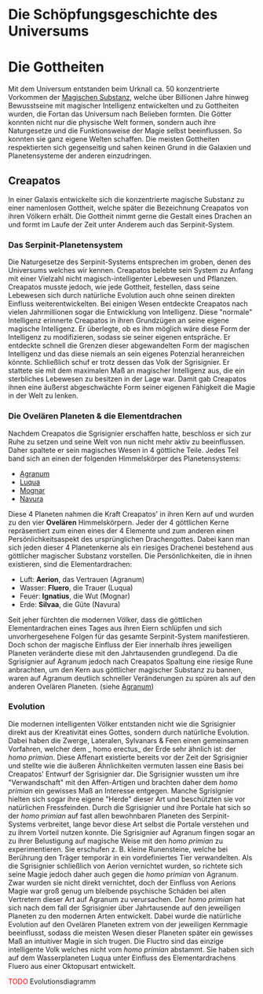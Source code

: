 # Die Schöpfungsgeschichte des Universums

# Die Gottheiten

Mit dem Universum entstanden beim Urknall ca. 50 konzentrierte Vorkommen der [Magischen Substanz](/content/magie/index.md#Allgemein), welche über Billionen Jahre hinweg Bewusstseine mit magischer Intelligenz entwickelten und zu Gottheiten wurden, die Fortan das Universum nach Belieben formten.
Die Götter konnten nicht nur die physische Welt formen, sondern auch ihre Naturgesetze und die Funktionsweise der Magie selbst beeinflussen. So konnten sie ganz eigene Welten schaffen. Die meisten Gottheiten respektierten sich gegenseitig und sahen keinen Grund in die Galaxien und Planetensysteme der anderen einzudringen.

## Creapatos
In einer Galaxis entwickelte sich die konzentrierte magische Substanz zu einer namenlosen Gottheit, welche später die Bezeichnung Creapatos von ihren Völkern erhält. Die Gottheit nimmt gerne die Gestalt eines Drachen an und formt im Laufe der Zeit unter Anderem auch das Serpinit-System.

### Das Serpinit-Planetensystem
Die Naturgesetze des Serpinit-Systems entsprechen im groben, denen des Universums welches wir kennen.
Creapatos belebte sein System zu Anfang mit einer Vielzahl nicht magisch-intelligenter Lebewesen und Pflanzen. 
Creapatos musste jedoch, wie jede Gottheit, festellen, dass seine Lebewesen sich durch natürliche Evolution auch ohne seinen direkten Einfluss weiterentwickelten. Bei einigen Wesen entdeckte Creapatos nach vielen Jahrmillionen sogar die Entwicklung von Intelligenz.
Diese "normale" Intelligenz erinnerte Creapatos in ihren Grundzügen an seine eigene magische Intelligenz. Er überlegte, ob es ihm möglich wäre diese Form der Intelligenz zu modifizieren, sodass sie seiner eigenen entspräche. Er entdeckte schnell die Grenzen dieser abgewandelten Form der magischen Intelligenz und das diese niemals an sein eigenes Potenzial heranreichen könnte. 
Schließlich schuf er trotz dessen das Volk der Sgrisignier. Er stattete sie mit dem maximalen Maß an magischer Intelligenz aus, die ein sterbliches Lebewesen zu besitzen in der Lage war.
Damit gab Creapatos ihnen eine äußerst abgeschwächte Form seiner eigenen Fähigkeit die Magie in der Welt zu lenken.

### Die Ovelären Planeten & die Elementdrachen

Nachdem Creapatos die Sgrisignier erschaffen hatte, beschloss er sich zur Ruhe zu setzen und seine Welt von nun nicht mehr aktiv zu beeinflussen.
Daher spaltete er sein magisches Wesen in 4 göttliche Teile. Jedes Teil band sich an einen der folgenden Himmelskörper des Planetensystems:

- [Agranum](../himmelskoerper/agranum/index.md)
- [Luqua](../himmelskoerper/luqua/index.md)
- [Mognar](../himmelskoerper/mognar/index.md)
- [Navura](../himmelskoerper/navura/index.md)

Diese 4 Planeten nahmen die Kraft Creapatos' in ihren Kern auf und wurden zu den vier **Ovelären** Himmelskörpern. Jeder der 4 göttlichen Kerne repräsentiert zum einen eines der 4 Elemente und zum anderen einen Persönlichkeitsaspekt des ursprünglichen Drachengottes.
Dabei kann man sich jeden dieser 4 Planetenkerne als ein riesiges Drachenei bestehend aus göttlicher magischer Substanz vorstellen. Die Persönlichkeiten, die in ihnen existieren, sind die Elementardrachen:

- Luft: **Aerion**, das Vertrauen (Agranum)
- Wasser: **Fluero**, die Trauer (Luqua)
- Feuer: **Ignatius**, die Wut (Mognar)
- Erde: **Silvaa**, die Güte (Navura)

Seit jeher fürchten die modernen Völker, dass die göttlichen Elementardrachen eines Tages aus ihren Eiern schlüpfen und
sich unvorhergesehene Folgen für das gesamte Serpinit-System manifestieren. Doch schon der magische Einfluss der Eier
innerhalb ihres jeweiligen Planeten veränderte diese mit den Jahrtausenden grundlegend.
Da die Sgrisignier auf Agranum jedoch nach Creapatos Spaltung eine riesige Rune anbrachten, um den Kern aus göttlicher
magischer Substanz zu bannen, waren auf Agranum deutlich schneller Veränderungen zu spüren als auf den anderen Ovelären
Planeten. (siehe [Agranum](../himmelskoerper/agranum/index.md))

### Evolution

Die modernen intelligenten Völker entstanden nicht wie die Sgrisignier direkt aus der Kreativität eines Gottes, sondern
durch natürliche Evolution. Dabei haben die Zwerge, Lateralen, Sylvanars & Feen einen gemeinsamen Vorfahren, welcher dem _
homo erectus_ der Erde sehr ähnlich ist: der _homo primian_. Diese Affenart existierte bereits vor der Zeit der
Sgrisignier und stellte wie die äußeren Ähnlichkeiten vermuten lassen eine Basis bei Creapatos' Entwurf der Sgrisignier
dar.
Die Sgrisignier wussten um ihre "Verwandschaft" mit den Affen-Artigen und brachten daher dem _homo primian_ ein gewisses
Maß an Interesse entgegen. Manche Sgrisignier hielten sich sogar ihre eigene "Herde" dieser Art und beschützten sie vor
natürlichen Fressfeinden. Durch die Sgrisignier und ihre Portale hat sich so der _homo primian_ auf fast allen
bewohnbaren Planeten des Serpinit-Systems verbreitet, lange bevor diese Art selbst die Portale verstehen und zu
ihrem Vorteil nutzen konnte. Die Sgrisignier auf Agranum fingen sogar an zu ihrer Belustigung auf magische Weise mit
den _homo primian_ zu experimentieren. Sie erschufen z. B. kleine Runensteine, welche bei Berührung den Träger temporär
in ein vordefiniertes Tier verwandelten. Als die Sgrisignier schließlich von Aerion vernichtet wurden, so richtete sich
seine Magie jedoch daher auch gegen die _homo primian_ von Agranum. Zwar wurden sie nicht direkt vernichtet, doch der
Einfluss von Aerions Magie war groß genug um bleibende psychische Schäden bei allen Vertretern dieser Art auf Agranum zu
verursachen.
Der _homo primian_ hat sich nach dem fall der Sgrisignier über Jahrtausende auf den jeweiligen Planeten zu den modernen
Arten entwickelt. Dabei wurde die natürliche Evolution auf den Ovelären Planeten extrem von der jeweiligen Kernmagie
beeinflusst, sodass die meisten Wesen dieser Planeten später ein gewisses Maß an intuitiver Magie in sich trugen.
Die Fluctro sind das einzige intelligente Volk welches nicht vom _homo primian_ abstammt. Sie haben sich auf dem
Wasserplaneten Luqua unter Einfluss des Elementardrachens Fluero aus einer Oktopusart entwickelt.

<span style="color: red;">TODO</span> Evolutionsdiagramm
